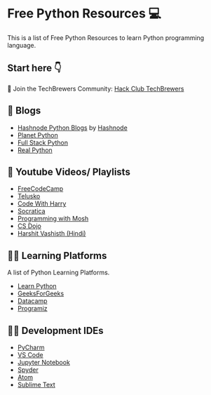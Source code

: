 # Free Python Resources 💻

This is a list of Free Python Resources to learn Python programming language.

## Start here 👇

🚀 Join the TechBrewers Community: [Hack Club TechBrewers](https://techbrewers.hackclub.com)

## 📃 Blogs

- [Hashnode Python Blogs](https://hashnode.com/n/python) by [Hashnode](https://hashnode.com)
- [Planet Python](https://planetpython.org/)
- [Full Stack Python](https://www.fullstackpython.com/blog.html)
- [Real Python](https://realpython.com/)  

## 🔴 Youtube Videos/ Playlists 

- [FreeCodeCamp](https://youtu.be/rfscVS0vtbw) 
- [Telusko](https://www.youtube.com/playlist?list=PLsyeobzWxl7poL9JTVyndKe62ieoN-MZ3) 
- [Code With Harry](https://youtu.be/gfDE2a7MKjA)
- [Socratica](https://www.youtube.com/playlist?list=PLi01XoE8jYohWFPpC17Z-wWhPOSuh8Er-) 
- [Programming with Mosh](https://www.youtube.com/watch?v=_uQrJ0TkZlc&ab_channel=ProgrammingwithMosh)
- [CS Dojo](https://youtube.com/playlist?list=PLBZBJbE_rGRWeh5mIBhD-hhDwSEDxogDg)
- [Harshit Vashisth (Hindi)](https://youtube.com/playlist?list=PLwgFb6VsUj_lQTpQKDtLXKXElQychT_2j)

## 👨‍💻 Learning Platforms

A list of Python Learning Platforms.

- [Learn Python](https://www.learnpython.org/)
- [GeeksForGeeks](https://www.geeksforgeeks.org/python-programming-language/)
- [Datacamp](https://www.datacamp.com/tracks/python-programming)
- [Programiz](https://www.programiz.com/python-programming)


## 👨‍💻 Development IDEs

- [PyCharm](https://www.jetbrains.com/pycharm/download/)
- [VS Code](https://code.visualstudio.com/)
- [Jupyter Notebook](https://jupyter.org/)
- [Spyder](https://www.spyder-ide.org/)
- [Atom](https://atom.io/)
- [Sublime Text](https://www.sublimetext.com/)


